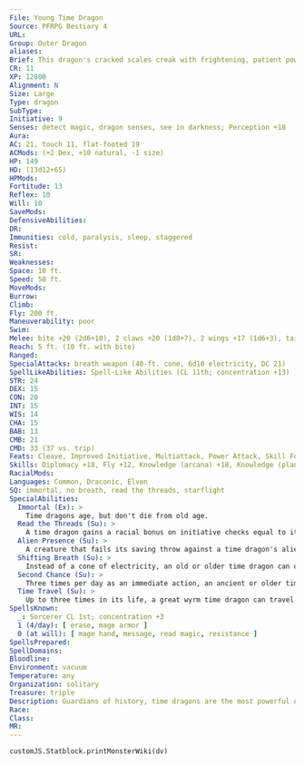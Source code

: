 ```yaml
---
File: Young Time Dragon
Source: PFRPG Bestiary 4
URL: 
Group: Outer Dragon
aliases: 
Brief: This dragon's cracked scales creak with frightening, patient power. Some of its horns are ancient and brittle, others new and pristine.
CR: 11
XP: 12800
Alignment: N
Size: Large
Type: dragon
SubType: 
Initiative: 9
Senses: detect magic, dragon senses, see in darkness; Perception +18
Aura: 
AC: 21, touch 11, flat-footed 19
ACMods: (+2 Dex, +10 natural, -1 size)
HP: 149
HD: (13d12+65)
HPMods: 
Fortitude: 13
Reflex: 10
Will: 10
SaveMods: 
DefensiveAbilities: 
DR: 
Immunities: cold, paralysis, sleep, staggered
Resist: 
SR: 
Weaknesses: 
Space: 10 ft.
Speed: 50 ft.
MoveMods: 
Burrow: 
Climb: 
Fly: 200 ft.
Maneuverability: poor
Swim: 
Melee: bite +20 (2d6+10), 2 claws +20 (1d8+7), 2 wings +17 (1d6+3), tail slap +17 (1d8+10)
Reach: 5 ft. (10 ft. with bite)
Ranged: 
SpecialAttacks: breath weapon (40-ft. cone, 6d10 electricity, DC 21)
SpellLikeAbilities: Spell-Like Abilities (CL 11th; concentration +13)  Constant-detect magic At will-share memoryUM
STR: 24
DEX: 15
CON: 20
INT: 15
WIS: 14
CHA: 15
BAB: 13
CMB: 21
CMD: 33 (37 vs. trip)
Feats: Cleave, Improved Initiative, Multiattack, Power Attack, Skill Focus (Knowledge [history]), Weapon Focus (bite), Weapon Focus (claw)
Skills: Diplomacy +18, Fly +12, Knowledge (arcana) +18, Knowledge (planes) +18, Knowledge (religion) +18, Knowledge (history) +24, Perception +18, Spellcraft +18
RacialMods: 
Languages: Common, Draconic, Elven
SQ: immortal, no breath, read the threads, starflight
SpecialAbilities:
  Immortal (Ex): >
    Time dragons age, but don't die from old age.
  Read the Threads (Su): >
    A time dragon gains a racial bonus on initiative checks equal to its age category. In addition, a time dragon is immune to the staggered condition.
  Alien Presence (Su): >
    A creature that fails its saving throw against a time dragon's alien presence is staggered for 5d6 rounds (or stunned if it has 4 Hit Dice or fewer).
  Shifting Breath (Su): >
    Instead of a cone of electricity, an old or older time dragon can use its breath weapon to displace creatures in time. Each creature in the cone must succeed at a Will save or be shifted forward in time a number of rounds equal to 1/2 the dragon's age category (DC equal to breath weapon). For an affected creature, it's as if no time passed. Creatures that succeed at their saves are staggered for 1 round.
  Second Chance (Su): >
    Three times per day as an immediate action, an ancient or older time dragon can force a creature (including itself) to reroll any d20 roll. The target must use the result of the second roll.
  Time Travel (Su): >
    Up to three times in its life, a great wyrm time dragon can travel to any point in time, taking with it a number of willing creatures equal to its Charisma modifier.
SpellsKnown:
  _: Sorcerer CL 1st; concentration +3
  1 (4/day): [ erase, mage armor ]
  0 (at will): [ mage hand, message, read magic, resistance ]
SpellsPrepared: 
SpellDomains: 
Bloodline: 
Environment: vacuum
Temperature: any
Organization: solitary
Treasure: triple
Description: Guardians of history, time dragons are the most powerful of the outer dragons. Watchers and waiters, time dragons guard the universe against those that would interfere with the natural temporal order.
Race: 
Class: 
MR: 
---
```

```dataviewjs
customJS.Statblock.printMonsterWiki(dv)
```
